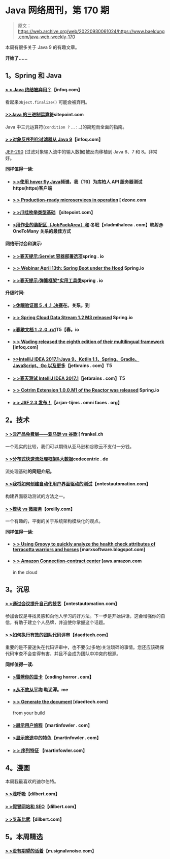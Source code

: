 # Java 网络周刊，第 170 期

> 原文：<https://web.archive.org/web/20220930061024/https://www.baeldung.com/java-web-weekly-170>

本周有很多关于 Java 9 的有趣文章。

**开始了……**

## 1。Spring 和 Java

#### [> > Java 终结被弃用？](https://web.archive.org/web/20220524024734/https://www.infoq.com/news/2017/03/Java-Finalize-Deprecated?utm_campaign=infoq_content&utm_source=infoq&utm_medium=feed&utm_term=Java)【infoq.com】

看起来`Object.finalize()` 可能会被弃用。

#### [>>](https://web.archive.org/web/20220524024734/https://www.sitepoint.com/java-ternary-operator/)[Java 的三进制运算符](https://web.archive.org/web/20220524024734/https://www.sitepoint.com/java-ternary-operator/)sitepoint.com

Java 中三元运算符(`condition ?` … : `…`)的简短而全面的指南。

#### [> >对象反序列化过滤器从 Java 9](https://web.archive.org/web/20220524024734/https://www.infoq.com/news/2017/03/deserialise-filter-backport?utm_campaign=infoq_content&utm_source=infoq&utm_medium=feed&utm_term=Java)【infoq.com】

[JEP-290](https://web.archive.org/web/20220524024734/https://openjdk.java.net/jeps/290) (过滤对象输入流中的输入数据)被反向移植到 Java 6、7 和 8。非常好。

**同样值得一读:**

*   #### [> >使用 hover fly Java](https://web.archive.org/web/20220524024734/https://specto.io/blog/2017/3/21/testing-an-https-client-for-kubernetes-api-server-using-hoverfly-java)频谱。我〔T6〕为库柏人 API 服务器测试 https(https)客户端

*   #### [**> > Production-ready microservices in operation**](https://web.archive.org/web/20220524024734/https://dzone.com/articles/production-ready-microservices-in-action) [ dzone.com

*   #### [**> >爪哇枚举类型基础**](https://web.archive.org/web/20220524024734/https://www.sitepoint.com/fundamentals-of-java-enum-types-tutorial/) 【sitepoint.com】

*   #### [>用作业的装配区（JobPackArea）和](https://web.archive.org/web/20220524024734/https://vladmihalcea.com/2017/03/29/the-best-way-to-map-a-onetomany-association-with-jpa-and-hibernate/) 冬眠【vladmihalcea . com】映射@ OneToMany 关系的最佳方式

**网络研讨会和演示:**

*   #### [> >春天提示:Servlet 容器部署选项](https://web.archive.org/web/20220524024734/https://spring.io/blog/2017/03/22/spring-tips-servlet-container-deployment-options)spring . io

*   #### [> > Webinar April 13th: Spring Boot under the Hood](https://web.archive.org/web/20220524024734/https://spring.io/blog/2017/03/28/webinar-april-13th-spring-boot-under-the-hood) Spring.io

*   #### [> >春天提示:弹簧框架*实用工具类](https://web.archive.org/web/20220524024734/https://spring.io/blog/2017/03/29/spring-tips-the-spring-framework-utils-classes)spring . io

**升级时间:**

*   #### [>休眠验证器 5 .4 .1 .决赛](https://web.archive.org/web/20220524024734/http://in.relation.to/2017/03/23/hibernate-validator-541-final-out/)在。关系。到

*   #### [> > Spring Cloud Data Stream 1.2 M3 released](https://web.archive.org/web/20220524024734/https://spring.io/blog/2017/03/22/spring-cloud-data-flow-1-2-m3-released) Spring.io

*   #### [>春歇文档 1 .2 .0 .rc1](https://web.archive.org/web/20220524024734/https://spring.io/blog/2017/03/24/spring-rest-docs-1-2-0-rc1)T5【春。io

*   #### [> > Wading released the eighth edition of their multilingual framework](https://web.archive.org/web/20220524024734/https://www.infoq.com/news/2017/03/vaadin-releases-version-8?utm_campaign=infoq_content&utm_source=infoq&utm_medium=feed&utm_term=Java) [infoq.com]

*   #### [>>IntelliJ IDEA 2017.1:Java 9、Kotlin 1.1、Spring、Gradle、JavaScript、Go 以及更多](https://web.archive.org/web/20220524024734/https://blog.jetbrains.com/idea/2017/03/intellij-idea-2017-1-java-9-kotlin-1-1-spring-gradle-javascript-go-and-more/)【jetbrains . com】T5

*   #### [> >春天测试 IntelliJ IDEA 2017.1](https://web.archive.org/web/20220524024734/https://blog.jetbrains.com/idea/2017/03/spring-testing-improvements-in-intellij-idea-2017-1/)【jetbrains . com】T5

*   #### [> > Cotrim Extension 1.0.0.M1 of the Reactor was released](https://web.archive.org/web/20220524024734/https://spring.io/blog/2017/03/28/reactor-kotlin-extensions-1-0-0-m1-released) Spring.io

*   #### [> > JSF 2.3 发布！](https://web.archive.org/web/20220524024734/http://arjan-tijms.omnifaces.org/2017/03/jsf-23-released.html)【arjan-tijms . omni faces . org】

## 2。技术

#### [> >云产品免费层——亚马逊 vs 谷歌](https://web.archive.org/web/20220524024734/https://blog.frankel.ch/cloud-offerings-free-tier/#gsc.tab=0) [ frankel.ch

一个现实的比较，我们可以期待从亚马逊和谷歌云不支付一分钱。

#### [> >分布式快速流处理框架&大数据](https://web.archive.org/web/20220524024734/https://blog.codecentric.de/en/2017/03/distributed-stream-processing-frameworks-fast-big-data/)codecentric . de

流处理基础**的简短介绍。**

#### [> >我将如何创建自动化用户界面驱动的测试](https://web.archive.org/web/20220524024734/http://www.ontestautomation.com/how-i-would-approach-creating-automated-user-interface-driven-tests/)【ontestautomation.com】

构建界面驱动测试的方法之一。

#### [> >模块 vs 微服务](https://web.archive.org/web/20220524024734/https://www.oreilly.com/ideas/modules-vs-microservices)【oreilly.com】

一个有趣的，平衡的关于系统架构模块化的观点。

**同样值得一读:**

*   #### [> > Using Groovy to quickly analyze the health check attributes of terracotta warriors and horses](https://web.archive.org/web/20220524024734/https://marxsoftware.blogspot.com/2017/03/groovy-terracotta-healthcheck.html) [marxsoftware.blogspot.com]

*   #### [> > Amazon Connection-contract center](https://web.archive.org/web/20220524024734/https://aws.amazon.com/blogs/aws/amazon-connect-customer-contact-center-in-the-cloud/) [aws.amazon.com

    in the cloud

## 3。沉思

#### [> >通过会议提升自己的技艺](https://web.archive.org/web/20220524024734/http://www.ontestautomation.com/improving-your-craftsmanship-through-conferences/)【ontestautomation.com】

参加会议是寻找灵感和向他人学习的好方法。下一步是开始讲话，这会增强你的自信，有助于建立个人品牌，并迫使你掌握这个话题。

#### [> >如何执行有效的团队代码评审](https://web.archive.org/web/20220524024734/http://www.daedtech.com/perform-effective-team-code-reviews/)【daedtech.com】

重要的是不要迷失在代码评审中，也不要(过多地)关注琐碎的事情。您还应该确保代码审查不会变得有害，并且不会成为团队中冲突的根源。

**同样值得一读:**

*   #### [>雷劈你的显卡](https://web.archive.org/web/20220524024734/https://blog.codinghorror.com/thunderbolting-your-video-card/)【coding horror . com】

*   #### [>从不故从平均](https://web.archive.org/web/20220524024734/http://lemire.me/blog/2017/03/28/never-reason-from-averages/) 勒泥潭。me

*   #### [> > Generate the document](https://web.archive.org/web/20220524024734/http://www.daedtech.com/generate-documentation-build/) [daedtech.com]

    from your build
*   #### [>展示用户旅程](https://web.archive.org/web/20220524024734/https://martinfowler.com/articles/lean-inception/show-user-journeys.html)【martinfowler . com】

*   #### [>显示旅途中的特色](https://web.archive.org/web/20220524024734/https://martinfowler.com/articles/lean-inception/display-features-in-journeys.html)【martinfowler . com】

*   #### [**> >** 序列特征](https://web.archive.org/web/20220524024734/https://martinfowler.com/articles/lean-inception/define-sequence.html) 【martinfowler.com】

## 4。漫画

本周我最喜欢的迪尔伯特。

#### [> >浅呼吸](https://web.archive.org/web/20220524024734/http://dilbert.com/strip/2013-08-15)【dilbert.com】

#### [> >假冒网站和 SEO](https://web.archive.org/web/20220524024734/http://dilbert.com/strip/2013-02-05)【dilbert.com】

#### [> >叉车比武](https://web.archive.org/web/20220524024734/http://dilbert.com/strip/2013-02-06)【dilbert.com】

## 5。本周精选

#### [> >没有期望的活着](https://web.archive.org/web/20220524024734/https://m.signalvnoise.com/living-without-expectations-1d66adb10710)【m.signalvnoise.com】